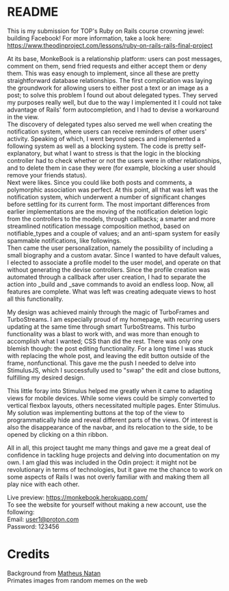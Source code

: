 # README

This is my submission for TOP's Ruby on Rails course crowning jewel: building Facebook! For more information, take a look here: https://www.theodinproject.com/lessons/ruby-on-rails-rails-final-project

At its base, MonkeBook is a relationship platform: users can post messages, comment on them, send fried requests and either accept them or deny them. This was easy enough to implement, since all these are pretty straightforward database relationships.
The first complication was laying the groundwork for allowing users to either post a text or an image as a post; to solve this problem I found out about delegated types. They served my purposes really well, but due to the way I implemented it I could not take advantage of Rails' form autocompletion, and I had to devise a workaround in the view.  
The discovery of delegated types also served me well when creating the notification system, where users can receive reminders of other users' activity.
Speaking of which, I went beyond specs and implemented a following system as well as a blocking system. The code is pretty self-explanatory, but what I want to stress is that the logic in the blocking controller had to check whether or not the users were in other relationships, and to delete them in case they were (for example, blocking a user should remove your friends status).  
Next were likes. Since you could like both posts and comments, a polymorphic association was perfect.
At this point, all that was left was the notification system, which underwent a number of significant changes before settling for its current form. The most important differences from earlier implementations are the moving of the notification deletion logic from the controllers to the models, through callbacks; a smarter and more streamlined notification message composition method, based on notifiable_types and a couple of values; and an anti-spam system for easily spammable notifications, like followings.  
Then came the user personalization, namely the possibility of including a small biography and a custom avatar. Since I wanted to have default values, I elected to associate a profile model to the user model, and operate on that without generating the devise controllers. Since the profile creation was automated through a callback after user creation, I had to separate the action into _build and _save commands to avoid an endless loop.
Now, all features are complete. What was left was creating adequate views to host all this functionality.

My design was achieved mainly through the magic of TurboFrames and TurboStreams. I am especially proud of my homepage, with recurring users updating at the same time through smart TurboStreams. This turbo functionality was a blast to work with, and was more than enough to accomplish what I wanted; CSS than did the rest.
There was only one blemish though: the post editing functionality. For a long time I was stuck with replacing the whole post, and leaving the edit button outside of the frame, nonfunctional. This gave me the push I needed to delve into StimulusJS, which I successfully used to "swap" the edit and close buttons, fulfilling my desired design.

This little foray into Stimulus helped me greatly when it came to adapting views for mobile devices. While some views could be simply converted to vertical flexbox layouts, others necessitated multiple pages. Enter Stimulus. My solution was implementing buttons at the top of the view to programmatically hide and reveal different parts of the views. Of interest is also the disappearance of the navbar, and its relocation to the side, to be opened by clicking on a thin ribbon.

All in all, this project taught me many things and gave me a great deal of confidence in tackling huge projects and delving into documentation on my own. I am glad this was included in the Odin project: it might not be revolutionary in terms of technologies, but it gave me the chance to work on some aspects of Rails I was not overly familiar with and making them all play nice with each other.

Live preview: https://monkebook.herokuapp.com/  
To see the website for yourself without making a new account, use the following:  
Email: user1@proton.com  
Password: 123456

# Credits

Background from <a href="https://www.pexels.com/@matheusnatan/">Matheus Natan</a>  
Primates images from random memes on the web